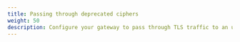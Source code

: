 ```yaml
---
title: Passing through deprecated ciphers
weight: 50
description: Configure your gateway to pass through TLS traffic to an upstream clients for clients that present deprecated cipher suites. 
---
```



